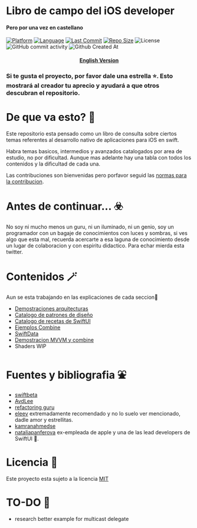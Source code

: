 <!-- Titulo --> 
# Libro de campo del iOS developer
#### Pero por una vez en castellano

<!-- <img align="right" src="https://avatars.githubusercontent.com/u/17766405?v=4" width="150"> --> 

<!-- Badges --> 
[![Platform](https://img.shields.io/badge/platform-iOS_17-6495ED.svg)]()
[![Language](https://img.shields.io/badge/language-Swift_5.9-6495ED.svg)]()
[![Last Commit](https://img.shields.io/github/last-commit/ROMthesheep/Libro-de-campo-del-iOS-developer?color=6495ED)]()
[![Repo Size](https://img.shields.io/github/repo-size/ROMthesheep/Libro-de-campo-del-iOS-developer?color=6495ED)]()
![License](https://img.shields.io/badge/license-MIT-6495ED.svg)
![GitHub commit activity](https://img.shields.io/github/commit-activity/m/romthesheep/Libro-de-campo-del-iOS-developer?color=6495ED)
![Github Created At](https://img.shields.io/github/created-at/ROMthesheep/Libro-de-campo-del-iOS-developer?color=6495ED)


<center>
<h4> 

[English Version](README-ENG.md)

</h4> 
</center>

<!-- [![Contributors](https://img.shields.io/github/contributors/ROMthesheep/Libro-de-campo-del-iOS-developer?color=6495ED)]() --> 

<!-- Star disclaimer --> 

### Si te gusta el proyecto, por favor dale una estrella ⭐. Esto mostrará al creador tu aprecio y ayudará a que otros descubran el repositorio.

<!-- About --> 

# De que va esto? 🤔
Este repositorio esta pensado como un libro de consulta sobre ciertos temas referentes al desarrollo nativo de aplicaciones para iOS en swift.

Habra temas basicos, intermedios y avanzados catalogados por area de estudio, no por dificultad. Aunque mas adelante hay una tabla con todos los contenidos y la dificultad de cada una.

Las contribuciones son bienvenidas pero porfavor seguid las [normas para la contribucion](CONTRIBUTING.md).

<!-- Disclaimer --> 

# Antes de continuar... ☣️
No soy ni mucho menos un guru, ni un iluminado, ni un genio, soy un programador con un bagaje de conocimientos con luces y sombras, si ves algo que esta mal, recuerda acercarte a esa laguna de conocimiento desde un lugar de colaboracion y con espiritu didactico. Para echar mierda esta twitter.

<!-- Contenidos --> 

# Contenidos 🪄
Aun se esta trabajando en las explicaciones de cada seccion👷
  - [Demostraciones arquitecturas](Architecture%20demos/ARCHITECHTURES.md)
  - [Catalogo de patrones de diseño](Patterns.playground/DESIGN_PATTERNS.md)
  - [Catalogo de recetas de SwiftUI](SwiftUI%20Pills/SWIFTUI_PILLS.md)
  - [Ejemplos Combine](Combine.playground/COMBINE_PILLS.md)
  - [SwiftData](Deep%20dive%20SwiftData/SWIFT_DATA.md)
  - [Demostracion MVVM y combine](MVVM%20&%20combine%20practice/MVVM_WITH_COMBINE.md)
  - Shaders WIP
  

# Fuentes y bibliografia ⛲
* [swiftbeta](https://www.youtube.com/c/SwiftBeta)
* [AvdLee](https://github.com/AvdLee) 
* [refactoring guru](https://refactoring.guru/es)
* [eleev](https://github.com/eleev) extremadamente recomendado y no lo suelo ver mencionado, dadle amor y estrellitas.
* [kamranahmedse](https://github.com/kamranahmedse/)
* [nataliapanferova](https://github.com/nataliapanferova) ex-empleada de apple y una de las lead developers de SwiftUI 🐐.

# Licencia 🔖
Este proyecto esta sujeto a la licencia [MIT](https://github.com/eleev/swiftui-new-metal-shaders/blob/master/LICENSE)

# TO-DO 📝
- research better example for multicast delegate
